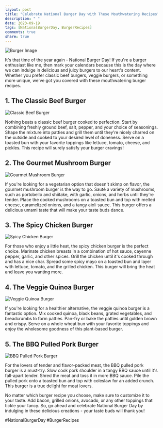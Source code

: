 ```yaml
---
layout: post
title: "Celebrate National Burger Day with These Mouthwatering Recipes"
description: " "
date: 2023-09-19
tags: [NationalBurgerDay, BurgerRecipes]
comments: true
share: true
---
```


![Burger Image](https://source.unsplash.com/1600x900/?burger)

It's that time of the year again - National Burger Day! If you're a burger enthusiast like me, then mark your calendars because this is the day where we can indulge in delicious and juicy burgers to our heart's content. Whether you prefer classic beef burgers, veggie burgers, or something more unique, we've got you covered with these mouthwatering burger recipes.

## 1. The Classic Beef Burger
![Classic Beef Burger](https://source.unsplash.com/1600x900/?beef,burger)

Nothing beats a classic beef burger cooked to perfection. Start by combining freshly ground beef, salt, pepper, and your choice of seasonings. Shape the mixture into patties and grill them until they're nicely charred on the outside and cooked to your desired level of doneness. Serve on a toasted bun with your favorite toppings like lettuce, tomato, cheese, and pickles. This recipe will surely satisfy your burger cravings!

## 2. The Gourmet Mushroom Burger
![Gourmet Mushroom Burger](https://source.unsplash.com/1600x900/?mushroom,burger)

If you're looking for a vegetarian option that doesn't skimp on flavor, the gourmet mushroom burger is the way to go. Sauté a variety of mushrooms, such as portobello and shiitake, with garlic, onions, and herbs until they're tender. Place the cooked mushrooms on a toasted bun and top with melted cheese, caramelized onions, and a tangy aioli sauce. This burger offers a delicious umami taste that will make your taste buds dance.

## 3. The Spicy Chicken Burger
![Spicy Chicken Burger](https://source.unsplash.com/1600x900/?chicken,burger)

For those who enjoy a little heat, the spicy chicken burger is the perfect choice. Marinate chicken breasts in a combination of hot sauce, cayenne pepper, garlic, and other spices. Grill the chicken until it's cooked through and has a nice char. Spread some spicy mayo on a toasted bun and layer with lettuce, tomato, and the grilled chicken. This burger will bring the heat and leave you wanting more.

## 4. The Veggie Quinoa Burger
![Veggie Quinoa Burger](https://source.unsplash.com/1600x900/?veggie,burger)

If you're looking for a healthier alternative, the veggie quinoa burger is a fantastic option. Mix cooked quinoa, black beans, grated vegetables, and breadcrumbs to form patties. Pan-fry or bake the patties until golden brown and crispy. Serve on a whole wheat bun with your favorite toppings and enjoy the wholesome goodness of this plant-based burger.

## 5. The BBQ Pulled Pork Burger
![BBQ Pulled Pork Burger](https://source.unsplash.com/1600x900/?pulled,pork,burger)

For the lovers of tender and flavor-packed meat, the BBQ pulled pork burger is a must-try. Slow cook pork shoulder in a tangy BBQ sauce until it's fall-apart tender. Shred the meat and toss it in more BBQ sauce. Pile the pulled pork onto a toasted bun and top with coleslaw for an added crunch. This burger is a true delight for meat lovers.

No matter which burger recipe you choose, make sure to customize it to your taste. Add bacon, grilled onions, avocado, or any other toppings that tickle your fancy. So, go ahead and celebrate National Burger Day by indulging in these delicious creations - your taste buds will thank you!

#NationalBurgerDay #BurgerRecipes